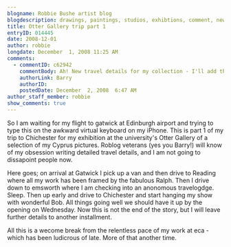 ```yaml
---
blogname: Robbie Bushe artist blog
blogdescription: drawings, paintings, studios, exhibtions, comment, news as they happen to Robbie Bushe
title: Otter Gallery trip part 1
entryID: 014445
date: 2008-12-01
author: robbie
longdate: December  1, 2008 11:25 AM
comments:
  - commentID: c62942
    commentBody: Ah! New travel details for my collection - I'll add them to the chart... Good luck Rozza!
    authorLink: Barry
    authorID:  
    postedDate: December  2, 2008  6:47 AM
author_staff_member: robbie
show_comments: true
---
```


So I am waiting for my flight to gatwick at Edinburgh airport and trying to type this on the awkward virtual keyboard on my iPhone. This is part 1 of my trip to Chichester for my exhibition at the university's Otter Gallery of a selection of my Cyprus pictures. Roblog veterans (yes you Barry!) will know of my obsession writing detailed travel details, and I am not going to dissapoint people now.

Here goes; on arrival at Gatwick I pick up a van and then drive to Reading where all my work has been framed by the fabulous Ralph. Then I drive down to emsworth where I am checking into an anonomous travelogdge. Sleep. Then up early and drive to Chichester and start hanging my show with wonderful Bob. All things going well we should have it up by the opening on Wednesday. Now this is not the end of the story, but I will leave further details to another installment.

All this is a wecome break from the relentless pace of my work at eca - which has been ludicrous of late. More of that another time.
